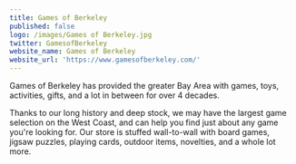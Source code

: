 ```yaml
---
title: Games of Berkeley
published: false
logo: /images/Games of Berkeley.jpg
twitter: GamesofBerkeley
website_name: Games of Berkeley
website_url: 'https://www.gamesofberkeley.com/'
---
```


Games of Berkeley has provided the greater Bay Area with games, toys, activities, gifts, and a lot in between for over 4 decades.

Thanks to our long history and deep stock, we may have the largest game selection on the West Coast, and can help you find just about any game you're looking for. Our store is stuffed wall-to-wall with board games, jigsaw puzzles, playing cards, outdoor items, novelties, and a whole lot more.
